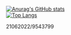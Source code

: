 
[![Anurag's GitHub stats](https://github-readme-stats.vercel.app/api?username=ynfeng&theme=nightowl)](https://github.com/anuraghazra/github-readme-stats)  
[![Top Langs](https://github-readme-stats.vercel.app/api/top-langs/?username=ynfeng&langs_count=8&theme=nightowl)](https://github.com/anuraghazra/github-readme-stats)

21062022/9543799

